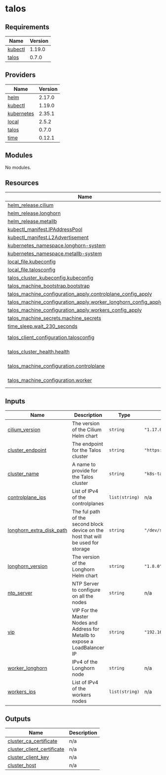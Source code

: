 # talos

<!-- BEGINNING OF PRE-COMMIT-TERRAFORM DOCS HOOK -->
## Requirements

| Name | Version |
|------|---------|
| <a name="requirement_kubectl"></a> [kubectl](#requirement\_kubectl) | 1.19.0 |
| <a name="requirement_talos"></a> [talos](#requirement\_talos) | 0.7.0 |

## Providers

| Name | Version |
|------|---------|
| <a name="provider_helm"></a> [helm](#provider\_helm) | 2.17.0 |
| <a name="provider_kubectl"></a> [kubectl](#provider\_kubectl) | 1.19.0 |
| <a name="provider_kubernetes"></a> [kubernetes](#provider\_kubernetes) | 2.35.1 |
| <a name="provider_local"></a> [local](#provider\_local) | 2.5.2 |
| <a name="provider_talos"></a> [talos](#provider\_talos) | 0.7.0 |
| <a name="provider_time"></a> [time](#provider\_time) | 0.12.1 |

## Modules

No modules.

## Resources

| Name | Type |
|------|------|
| [helm_release.cilium](https://registry.terraform.io/providers/hashicorp/helm/latest/docs/resources/release) | resource |
| [helm_release.longhorn](https://registry.terraform.io/providers/hashicorp/helm/latest/docs/resources/release) | resource |
| [helm_release.metallb](https://registry.terraform.io/providers/hashicorp/helm/latest/docs/resources/release) | resource |
| [kubectl_manifest.IPAddressPool](https://registry.terraform.io/providers/gavinbunney/kubectl/1.19.0/docs/resources/manifest) | resource |
| [kubectl_manifest.L2Advertisement](https://registry.terraform.io/providers/gavinbunney/kubectl/1.19.0/docs/resources/manifest) | resource |
| [kubernetes_namespace.longhorn-system](https://registry.terraform.io/providers/hashicorp/kubernetes/latest/docs/resources/namespace) | resource |
| [kubernetes_namespace.metallb-system](https://registry.terraform.io/providers/hashicorp/kubernetes/latest/docs/resources/namespace) | resource |
| [local_file.kubeconfig](https://registry.terraform.io/providers/hashicorp/local/latest/docs/resources/file) | resource |
| [local_file.talosconfig](https://registry.terraform.io/providers/hashicorp/local/latest/docs/resources/file) | resource |
| [talos_cluster_kubeconfig.kubeconfig](https://registry.terraform.io/providers/siderolabs/talos/0.7.0/docs/resources/cluster_kubeconfig) | resource |
| [talos_machine_bootstrap.bootstrap](https://registry.terraform.io/providers/siderolabs/talos/0.7.0/docs/resources/machine_bootstrap) | resource |
| [talos_machine_configuration_apply.controlplane_config_apply](https://registry.terraform.io/providers/siderolabs/talos/0.7.0/docs/resources/machine_configuration_apply) | resource |
| [talos_machine_configuration_apply.worker_longhorn_config_apply](https://registry.terraform.io/providers/siderolabs/talos/0.7.0/docs/resources/machine_configuration_apply) | resource |
| [talos_machine_configuration_apply.workers_config_apply](https://registry.terraform.io/providers/siderolabs/talos/0.7.0/docs/resources/machine_configuration_apply) | resource |
| [talos_machine_secrets.machine_secrets](https://registry.terraform.io/providers/siderolabs/talos/0.7.0/docs/resources/machine_secrets) | resource |
| [time_sleep.wait_230_seconds](https://registry.terraform.io/providers/hashicorp/time/latest/docs/resources/sleep) | resource |
| [talos_client_configuration.talosconfig](https://registry.terraform.io/providers/siderolabs/talos/0.7.0/docs/data-sources/client_configuration) | data source |
| [talos_cluster_health.health](https://registry.terraform.io/providers/siderolabs/talos/0.7.0/docs/data-sources/cluster_health) | data source |
| [talos_machine_configuration.controlplane](https://registry.terraform.io/providers/siderolabs/talos/0.7.0/docs/data-sources/machine_configuration) | data source |
| [talos_machine_configuration.worker](https://registry.terraform.io/providers/siderolabs/talos/0.7.0/docs/data-sources/machine_configuration) | data source |

## Inputs

| Name | Description | Type | Default | Required |
|------|-------------|------|---------|:--------:|
| <a name="input_cilium_version"></a> [cilium\_version](#input\_cilium\_version) | The version of the Cilium Helm chart | `string` | `"1.17.0"` | no |
| <a name="input_cluster_endpoint"></a> [cluster\_endpoint](#input\_cluster\_endpoint) | The endpoint for the Talos cluster | `string` | `"https://192.168.1.10:6443"` | no |
| <a name="input_cluster_name"></a> [cluster\_name](#input\_cluster\_name) | A name to provide for the Talos cluster | `string` | `"k8s-talos"` | no |
| <a name="input_controlplane_ips"></a> [controlplane\_ips](#input\_controlplane\_ips) | List of IPv4 of the controlplanes | `list(string)` | n/a | yes |
| <a name="input_longhorn_extra_disk_path"></a> [longhorn\_extra\_disk\_path](#input\_longhorn\_extra\_disk\_path) | The ful path of the second block device on the host that will be used for storage | `string` | `"/dev/sda"` | no |
| <a name="input_longhorn_version"></a> [longhorn\_version](#input\_longhorn\_version) | The version of the Longhorn Helm chart | `string` | `"1.8.0"` | no |
| <a name="input_ntp_server"></a> [ntp\_server](#input\_ntp\_server) | NTP Server to configure on all the nodes | `string` | n/a | yes |
| <a name="input_vip"></a> [vip](#input\_vip) | VIP For the Master Nodes and Address for Metallb to expose a LoadBalancer IP | `string` | `"192.168.1.10"` | no |
| <a name="input_worker_longhorn"></a> [worker\_longhorn](#input\_worker\_longhorn) | IPv4 of the Longhorn node | `string` | n/a | yes |
| <a name="input_workers_ips"></a> [workers\_ips](#input\_workers\_ips) | List of IPv4 of the workers nodes | `list(string)` | n/a | yes |

## Outputs

| Name | Description |
|------|-------------|
| <a name="output_cluster_ca_certificate"></a> [cluster\_ca\_certificate](#output\_cluster\_ca\_certificate) | n/a |
| <a name="output_cluster_client_certificate"></a> [cluster\_client\_certificate](#output\_cluster\_client\_certificate) | n/a |
| <a name="output_cluster_client_key"></a> [cluster\_client\_key](#output\_cluster\_client\_key) | n/a |
| <a name="output_cluster_host"></a> [cluster\_host](#output\_cluster\_host) | n/a |
<!-- END OF PRE-COMMIT-TERRAFORM DOCS HOOK -->
